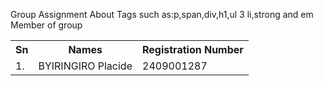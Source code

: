 Group Assignment About Tags such as:p,span,div,h1,ul 3 li,strong and em <br>
Member of group <br>
<table>
<tr> <strong> <th>Sn</th> <th>Names</th>  <th>Registration Number</th> </strong> </tr>
<td>1.</td> <td>BYIRINGIRO Placide </td> <td>2409001287</td>

</table>
